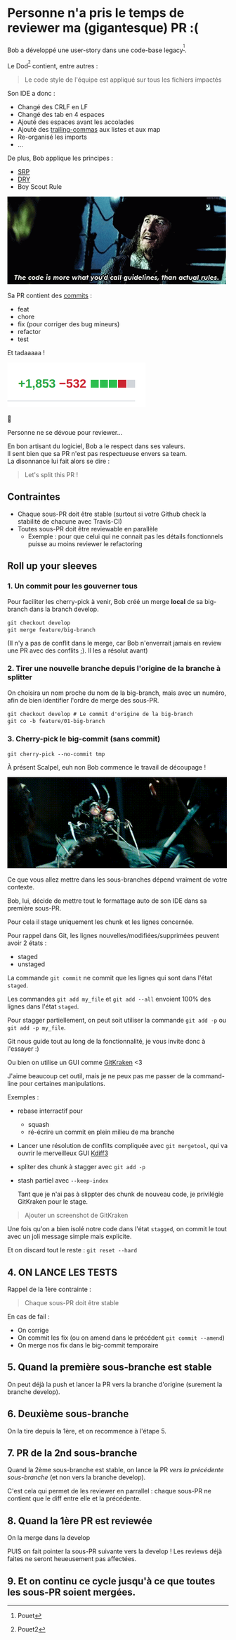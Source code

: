 # Personne n'a pris le temps de reviewer ma (gigantesque) PR :(

Bob a développé une user-story dans une code-base legacy<sup>[^1]</sup>.

Le Dod<sup>[^2]</sup> contient, entre autres :

>Le code style de l'équipe est appliqué sur tous les fichiers impactés

Son IDE a donc :
* Changé des CRLF en LF
* Changé des tab en 4 espaces
* Ajouté des espaces avant les accolades
* Ajouté des [trailing-commas](https://developer.mozilla.org/fr/docs/Web/JavaScript/Reference/Virgules_finales) aux listes et aux map
* Re-organisé les imports
* ...

De plus, Bob applique les principes :
* [SRP](https://fr.wikipedia.org/wiki/Principe_de_responsabilit%C3%A9_unique)
* [DRY](https://fr.wikipedia.org/wiki/Ne_vous_r%C3%A9p%C3%A9tez_pas)
* Boy Scout Rule

![](pirate_code.gif)

Sa PR contient des [commits](https://www.conventionalcommits.org/fr/v1.0.0/#sp%c3%a9cification) :
* feat
* chore
* fix (pour corriger des bug mineurs)
* refactor
* test

Et tadaaaaa !

![](big_pr.png)

:see_no_evil:

Personne ne se dévoue pour reviewer...

En bon artisant du logiciel, Bob a le respect dans ses valeurs.  
Il sent bien que sa PR n'est pas respectueuse envers sa team.  
La disonnance lui fait alors se dire :
>Let's split this PR !

## Contraintes
* Chaque sous-PR doit être stable (surtout si votre Github check la stabilité de chacune avec Travis-CI)
* Toutes sous-PR doit être reviewable en parallèle
  * Exemple : pour que celui qui ne connait pas les détails fonctionnels puisse au moins reviewer le refactoring

## Roll up your sleeves

### 1. Un commit pour les gouverner tous
Pour faciliter les cherry-pick à venir, Bob créé un merge **local** de sa big-branch dans la branch develop.
```shell
git checkout develop
git merge feature/big-branch
```
(Il n'y a pas de conflit dans le merge, car Bob n'enverrait jamais en review une PR avec des conflits ;). Il les a résolut avant)

### 2. Tirer une nouvelle branche depuis l'origine de la branche à splitter

 On choisira un nom proche du nom de la big-branch, mais avec un numéro, afin de bien identifier l'ordre de merge des sous-PR.
```shell
git checkout develop # Le commit d'origine de la big-branch
git co -b feature/01-big-branch
```

### 3. Cherry-pick le big-commit (sans commit)
```
git cherry-pick --no-commit tmp
```
À présent Scalpel, euh non Bob commence le travail de découpage !

![](cut-cut.gif)

 Ce que vous allez mettre dans les sous-branches dépend vraiment de votre contexte.

 Bob, lui, décide de mettre tout le formattage auto de son IDE dans sa première sous-PR.

 Pour cela il stage uniquement les chunk et les lignes concernée.

 Pour rappel dans Git, les lignes nouvelles/modifiées/supprimées peuvent avoir 2 états :
 * staged
 * unstaged

 La commande `git commit` ne commit que les lignes qui sont dans l'état `staged`.

 Les commandes `git add my_file` et `git add --all` envoient 100% des lignes dans l'état `staged`.
 
 Pour stagger partiellement, on peut soit utiliser la commande `git add -p` ou `git add -p my_file`.

 Git nous guide tout au long de la fonctionnalité, je vous invite donc à l'essayer :)

 Ou bien on utilise un GUI comme [GitKraken](https://www.gitkraken.com/invite/whLo3ms9) <3

 J'aime beaucoup cet outil, mais je ne peux pas me passer de la command-line pour certaines manipulations.

Exemples :

* rebase interractif pour
  * squash
  * ré-écrire un commit en plein milieu de ma branche
* Lancer une résolution de conflits compliquée avec `git mergetool`, qui va ouvrir le merveilleux GUI [Kdiff3](http://kdiff3.sourceforge.net/)
* spliter des chunk à stagger avec `git add -p`
* stash partiel avec `--keep-index`

  Tant que je n'ai pas à slippter des chunk de nouveau code, je privilégie GitKraken pour le stage.
>Ajouter un screenshot de GitKraken

 Une fois qu'on a bien isolé notre code dans l'état `stagged`, on commit le tout avec un joli message simple mais explicite.

 Et on discard tout le reste : `git reset --hard`
 
## 4. ON LANCE LES TESTS

 Rappel de la 1ère contrainte :
>Chaque sous-PR doit être stable

 En cas de fail :
 * On corrige
 * On commit les fix (ou on amend dans le précédent `git commit --amend`)
 * On merge nos fix dans le big-commit temporaire

## 5. Quand la première sous-branche est stable

 On peut déjà la push et lancer la PR vers la branche d'origine (surement la branche develop).

## 6. Deuxième sous-branche

 On la tire depuis la 1ère, et on recommence à l'étape 5.

## 7. PR de la 2nd sous-branche

 Quand la 2ème sous-branche est stable, on lance la PR *vers la précédente sous-branche* (et non vers la branche develop).

 C'est cela qui permet de les reviewer en parrallel : chaque sous-PR ne contient que le diff entre elle et la précédente.

## 8. Quand la 1ère PR est reviewée

 On la merge dans la develop

 PUIS on fait pointer la sous-PR suivante vers la develop !
Les reviews déjà faites ne seront heueusement pas affectées.

## 9. Et on continu ce cycle jusqu'à ce que toutes les sous-PR soient mergées.


[^1]: Pouet
[^2]: Pouet2
